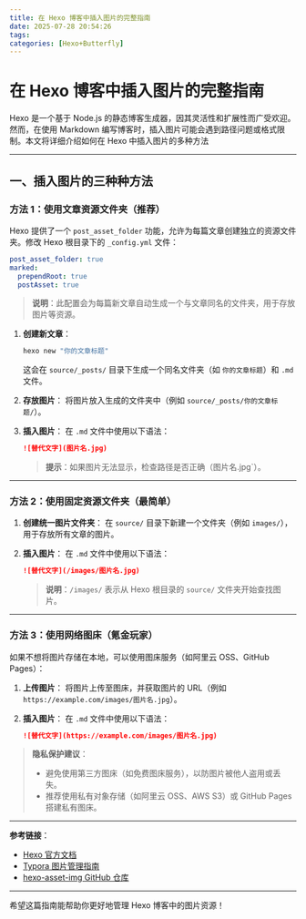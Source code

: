 ```yaml
---
title: 在 Hexo 博客中插入图片的完整指南
date: 2025-07-28 20:54:26
tags: 
categories: [Hexo+Butterfly]
---
```

# 在 Hexo 博客中插入图片的完整指南

Hexo 是一个基于 Node.js 的静态博客生成器，因其灵活性和扩展性而广受欢迎。然而，在使用 Markdown 编写博客时，插入图片可能会遇到路径问题或格式限制。本文将详细介绍如何在 Hexo 中插入图片的多种方法

---

## 一、插入图片的三种种方法

### 方法 1：使用文章资源文件夹（推荐）

Hexo 提供了一个 `post_asset_folder` 功能，允许为每篇文章创建独立的资源文件夹。修改 Hexo 根目录下的 `_config.yml` 文件：

```yaml
post_asset_folder: true
marked:
  prependRoot: true
  postAsset: true 
```

> **说明**：此配置会为每篇新文章自动生成一个与文章同名的文件夹，用于存放图片等资源。

1. **创建新文章**：

   ```bash
   hexo new "你的文章标题"
   ```

   这会在 `source/_posts/` 目录下生成一个同名文件夹（如 `你的文章标题`）和 `.md` 文件。

2. **存放图片**：
   将图片放入生成的文件夹中（例如 `source/_posts/你的文章标题/`）。

3. **插入图片**：
   在 `.md` 文件中使用以下语法：

   ```markdown
   ![替代文字](图片名.jpg)
   ```

   > **提示**：如果图片无法显示，检查路径是否正确（图片名.jpg`）。

---

### 方法 2：使用固定资源文件夹（最简单）

1. **创建统一图片文件夹**：
   在 `source/` 目录下新建一个文件夹（例如 `images/`），用于存放所有文章的图片。

2. **插入图片**：
   在 `.md` 文件中使用以下语法：

   ```markdown
   ![替代文字](/images/图片名.jpg)
   ```

   > **说明**：`/images/` 表示从 Hexo 根目录的 `source/` 文件夹开始查找图片。

---

### 方法 3：使用网络图床（氪金玩家）

如果不想将图片存储在本地，可以使用图床服务（如阿里云 OSS、GitHub Pages）：

1. **上传图片**：
   将图片上传至图床，并获取图片的 URL（例如 `https://example.com/images/图片名.jpg`）。

2. **插入图片**：
   在 `.md` 文件中使用以下语法：

   ```markdown
   ![替代文字](https://example.com/images/图片名.jpg)
   ```

> **隐私保护建议**：  
>
> - 避免使用第三方图床（如免费图床服务），以防图片被他人盗用或丢失。  
> - 推荐使用私有对象存储（如阿里云 OSS、AWS S3）或 GitHub Pages 搭建私有图床。

---

**参考链接**：

- [Hexo 官方文档](https://hexo.io/)
- [Typora 图片管理指南](https://support.typora.io/Working-with-Images/)
- [hexo-asset-img GitHub 仓库](https://github.com/CodeFalling/hexo-asset-img)

---

希望这篇指南能帮助你更好地管理 Hexo 博客中的图片资源！